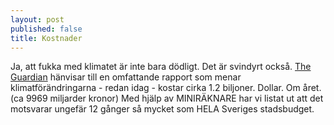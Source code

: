 ```yaml
---
layout: post
published: false
title: Kostnader
---
```


Ja, att fukka med klimatet är inte bara dödligt. Det är svindyrt också. [The Guardian](http://www.theguardian.com/environment/2012/sep/26/climate-change-damaging-global-economy) hänvisar till en omfattande rapport som menar klimatförändringarna - redan idag - kostar cirka 1.2 biljoner. Dollar. Om året. (ca 9969 miljarder kronor) Med hjälp av MINIRÄKNARE har vi listat ut att det motsvarar ungefär 12 gånger så mycket som HELA Sveriges stadsbudget.